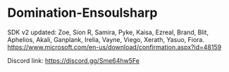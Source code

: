 # Domination-Ensoulsharp
SDK v2 updated:
Zoe, Sion R, Samira, Pyke, Kaisa, Ezreal, Brand, Blit, Aphelios, Akali, Ganplank, Irelia, Vayne, Viego, Xerath, Yasuo, Fiora.
https://www.microsoft.com/en-us/download/confirmation.aspx?id=48159

Discord link: https://discord.gg/Sme64hw5Fe
